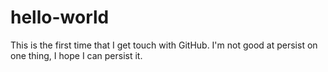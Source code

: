 # hello-world

This is the first time that I get touch with GitHub.
I'm not good at persist on one thing, I hope I can persist it.
